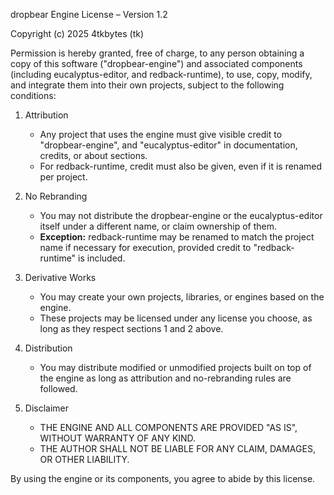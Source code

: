 dropbear Engine License – Version 1.2

Copyright (c) 2025 4tkbytes (tk)

Permission is hereby granted, free of charge, to any person obtaining a copy
of this software ("dropbear-engine") and associated components (including eucalyptus-editor, 
and redback-runtime), to use, copy, modify, and integrate
them into their own projects, subject to the following conditions:

1. Attribution
    - Any project that uses the engine must give visible credit to "dropbear-engine", 
      and "eucalyptus-editor" in documentation, credits,
      or about sections.
    - For redback-runtime, credit must also be given, even if it is renamed per project.

2. No Rebranding
    - You may not distribute the dropbear-engine or the eucalyptus-editor
      itself under a different name, or claim ownership of them.
    - **Exception:** redback-runtime may be renamed to match the project name if necessary for execution,
      provided credit to "redback-runtime" is included.

3. Derivative Works
    - You may create your own projects, libraries, or engines based on the engine.
    - These projects may be licensed under any license you choose, as long as they
      respect sections 1 and 2 above.

4. Distribution
    - You may distribute modified or unmodified projects built on top of the engine
      as long as attribution and no-rebranding rules are followed.

5. Disclaimer
    - THE ENGINE AND ALL COMPONENTS ARE PROVIDED "AS IS", WITHOUT WARRANTY OF ANY KIND.
    - THE AUTHOR SHALL NOT BE LIABLE FOR ANY CLAIM, DAMAGES, OR OTHER LIABILITY.

By using the engine or its components, you agree to abide by this license.
